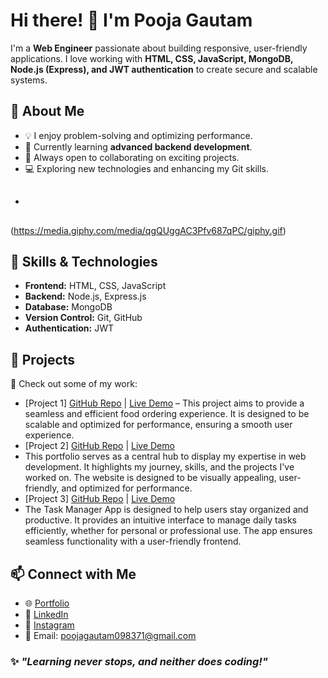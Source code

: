 # Hi there! 👋 I'm Pooja Gautam

I'm a **Web Engineer** passionate about building responsive, user-friendly applications. I love working with **HTML, CSS, JavaScript, MongoDB, Node.js (Express), and JWT authentication** to create secure and scalable systems.

## 🚀 About Me
- 💡 I enjoy problem-solving and optimizing performance.
- 🌱 Currently learning **advanced backend development**.
- 🔗 Always open to collaborating on exciting projects.
- 💻 Exploring new technologies and enhancing my Git skills.
- 
  ##
 (https://media.giphy.com/media/qgQUggAC3Pfv687qPC/giphy.gif)


## 🔧 Skills & Technologies
- **Frontend:** HTML, CSS, JavaScript
- **Backend:** Node.js, Express.js
- **Database:** MongoDB
- **Version Control:** Git, GitHub
- **Authentication:** JWT

## 📌 Projects
🚀 Check out some of my work:
- [Project 1] [GitHub Repo](https://github.com/Pooja7307/CravingCourier) | [Live Demo](https://pooja7307.github.io/CravingCourier/)
– This project aims to provide a seamless and efficient food ordering experience. It is designed to be scalable and optimized for performance, ensuring a smooth user experience.  
- [Project 2] [GitHub Repo](https://github.com/Pooja7307/Portfolio) | [Live Demo](https://pooja7307.github.io/Portfolio/)
-  This portfolio serves as a central hub to display my expertise in web development. It highlights my journey, skills, and the projects I've worked on. The website is designed to be visually appealing, user-friendly, and optimized for performance.  
- [Project 3] [GitHub Repo](https://github.com/Pooja7307/TaskManager) | [Live Demo](https://pooja7307.github.io/TaskManager/)
-  The Task Manager App is designed to help users stay organized and productive. It provides an intuitive interface to manage daily tasks efficiently, whether for personal or professional use. The app ensures seamless functionality with a user-friendly frontend. 

## 📫 Connect with Me
- 🌐 [Portfolio](https://pooja7307.github.io/Portfolio/)  
- 💼 [LinkedIn](www.linkedin.com/in/pooja-gautam707)
- 📸 [Instagram](https://www.instagram.com/praise__77/)  
- 📩 Email: poojagautam098371@gmail.com 

### ✨ _"Learning never stops, and neither does coding!"_


<!--
**Pooja7307/Pooja7307** is a ✨ _special_ ✨ repository because its `README.md` (this file) appears on your GitHub profile.

Here are some ideas to get you started:

- 🔭 I’m currently working on ...
- 🌱 I’m currently learning ...
- 👯 I’m looking to collaborate on ...
- 🤔 I’m looking for help with ...
- 💬 Ask me about ...
- 📫 How to reach me: ...
- 😄 Pronouns: ...
- ⚡ Fun fact: ...
-->
